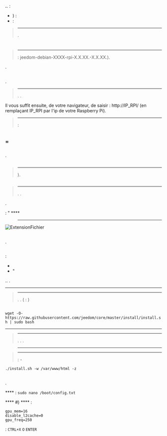 # 

 **.**.  :

- ) : 
-  : 

> ****
>
> .

# 

## 

 [](https://images.jeedom.com/rpi/)

> ****
>
> : jeedom-debian-XXXX-rpi-X.X.XX.-X.X.XX.).

.

## 

 [](https://www.raspberrypi.org/downloads/)

## 

.

> ****
>
> . .

Il vous suffit ensuite, de votre navigateur, de saisir : http://IP_RPI/ (en remplaçant IP_RPI par l'ip de votre Raspberry Pi).

> ****
>
>  :  

 [](https://doc.jeedom.com/es_ES/premiers-pas/index)

# 

## "

[](https://downloads.raspberrypi.org/raspbian_lite_latest)

.

## 

[](https://www.raspberrypi.org/downloads/)

> ****
>
> ).

## 

> ****
>
> . .

.

 : " ****

> ****
>
> 

![ExtensionFichier](images/ExtensionFichier.PNG)

## 

.

## 



 :

-   
-   " [](http://angryip.org/download/#windows)



 [](http://www.putty.org/)

.. .

 ****

> ****
>
> . . ( : )

## 

``wget -O- https://raw.githubusercontent.com/jeedom/core/master/install/install.sh | sudo bash``

****

> ****
>
> . . .



> ****
>
> 

> ****
>
>  : -

````
./install.sh -w /var/www/html -z
````

## 

.

 ****  : ``sudo nano /boot/config.txt``

 ****  #) ****  :

````
gpu_mem=16
disable_l2cache=0
gpu_freq=250
````

 : ``CTRL+X``  ``O``  ``ENTER``



 [](https://doc.jeedom.com/es_ES/premiers-pas/index)
